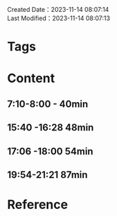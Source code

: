 Created Date：2023-11-14 08:07:14  
Last Modified：2023-11-14 08:07:13

# Tags

# Content

## 7:10-8:00 - 40min

## 15:40 -16:28 48min

## 17:06 -18:00 54min

## 19:54-21:21 87min

# Reference
